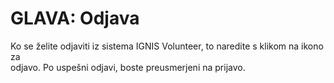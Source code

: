 # GLAVA: Odjava

Ko se želite odjaviti iz sistema IGNIS Volunteer, to naredite s klikom na ikono za\
odjavo. Po uspešni odjavi, boste preusmerjeni na prijavo.
